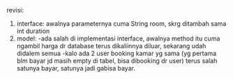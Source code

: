 revisi:
1. interface: awalnya parameternya cuma String room, skrg ditambah sama int duration
2. model: -ada salah di implementasi interface, awalnya method itu cuma ngambil harga dr database terus dikaliinnya diluar, sekarang udah didalem semua
          -kalo ada 2 user booking kamar yg sama (yg pertama blm bayar jd masih empty di tabel, bisa dibooking dr user) terus salah satunya bayar, satunya jadi gabisa bayar.
